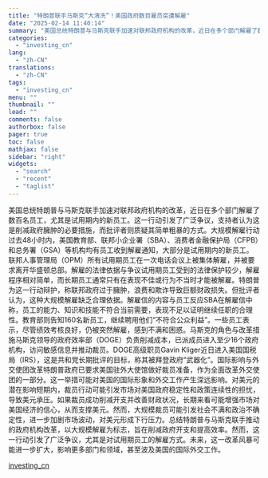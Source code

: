 ```yaml
---
title: "特朗普联手马斯克“大清洗”！美国政府数百雇员突遭解雇"
date: "2025-02-14 11:40:14"
summary: "美国总统特朗普与马斯克联手加速对联邦政府机构的改革，近日在多个部门解雇了数百名员工，尤其是试用期内的..."
categories:
  - "investing_cn"
lang:
  - "zh-CN"
translations:
  - "zh-CN"
tags:
  - "investing_cn"
menu: ""
thumbnail: ""
lead: ""
comments: false
authorbox: false
pager: true
toc: false
mathjax: false
sidebar: "right"
widgets:
  - "search"
  - "recent"
  - "taglist"
---
```


美国总统特朗普与马斯克联手加速对联邦政府机构的改革，近日在多个部门解雇了数百名员工，尤其是试用期内的新员工。这一行动引发了广泛争议，支持者认为这是削减政府臃肿的必要措施，而批评者则质疑其简单粗暴的方式。大规模解雇行动过去48小时内，美国教育部、联邦小企业署（SBA）、消费者金融保护局（CFPB）和总务署（GSA）等机构均有员工收到解雇通知，大部分是试用期内的新员工。联邦人事管理局（OPM）所有试用期员工在一次电话会议上被集体解雇，并被要求离开华盛顿总部。解雇的法律依据与争议试用期员工受到的法律保护较少，解雇程序相对简单，而长期员工通常只有在表现不佳或行为不当时才能被解雇。特朗普为这一行动辩护，称联邦政府过于臃肿，浪费和欺诈导致巨额财政损失。但批评者认为，这种大规模解雇缺乏合理依据。解雇信的内容与员工反应SBA在解雇信中称，员工的能力、知识和技能不符合当前需要，表现不足以证明继续任职的合理性。教育部则告知160名新员工，继续聘用他们“不符合公众利益”。一些员工表示，尽管绩效考核良好，仍被突然解雇，感到不满和困惑。马斯克的角色与改革措施马斯克领导的政府效率部（DOGE）负责削减成本，已派成员进入至少16个政府机构，访问敏感信息并推动裁员。DOGE高级职员Gavin Kliger近日进入美国国税局（IRS），这是共和党长期批评的目标，称其被拜登政府“武器化”。国际影响与外交使团改革特朗普政府已要求美国驻外大使馆做好裁员准备，作为全面改革外交使团的一部分。这一举措可能对美国的国际形象和外交工作产生深远影响。对美元的潜在影响短期内，裁员行动可能引发市场对美国政府稳定性和政策连续性的担忧，导致美元承压。如果裁员成功削减开支并改善财政状况，长期来看可能增强市场对美国经济的信心，从而支撑美元。然而，大规模裁员可能引发社会不满和政治不确定性，进一步加剧市场波动，对美元形成下行压力。总结特朗普与马斯克联手推动的政府机构改革，以大规模解雇为标志，旨在削减政府开支和提高效率。然而，这一行动引发了广泛争议，尤其是对试用期员工的解雇方式。未来，这一改革风暴可能进一步扩大，影响更多部门和领域，甚至波及美国的国际外交工作。

[investing_cn](https://cn.investing.com/news/forex-news/article-2671398)
